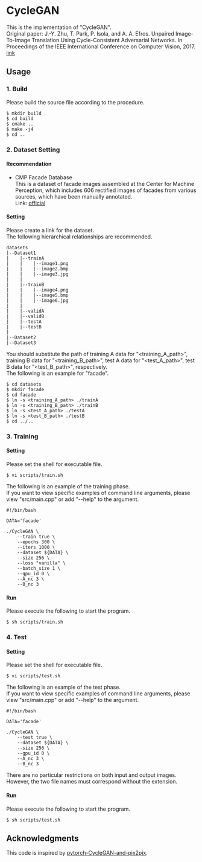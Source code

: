 # CycleGAN
This is the implementation of "CycleGAN".<br>
Original paper: J.-Y. Zhu, T. Park, P. Isola, and A. A. Efros. Unpaired Image-To-Image Translation Using Cycle-Consistent Adversarial Networks. In Proceedings of the IEEE International Conference on Computer Vision, 2017. [link](https://openaccess.thecvf.com/content_iccv_2017/html/Zhu_Unpaired_Image-To-Image_Translation_ICCV_2017_paper.html)

## Usage

### 1. Build
Please build the source file according to the procedure.
~~~
$ mkdir build
$ cd build
$ cmake ..
$ make -j4
$ cd ..
~~~

### 2. Dataset Setting

#### Recommendation
- CMP Facade Database<br>
This is a dataset of facade images assembled at the Center for Machine Perception, which includes 606 rectified images of facades from various sources, which have been manually annotated.<br>
Link: [official](http://cmp.felk.cvut.cz/~tylecr1/facade/)

#### Setting

Please create a link for the dataset.<br>
The following hierarchical relationships are recommended.

~~~
datasets
|--Dataset1
|    |--trainA
|    |    |--image1.png
|    |    |--image2.bmp
|    |    |--image3.jpg
|    |
|    |--trainB
|    |    |--image4.png
|    |    |--image5.bmp
|    |    |--image6.jpg
|    |
|    |--validA
|    |--validB
|    |--testA
|    |--testB
|
|--Dataset2
|--Dataset3
~~~

You should substitute the path of training A data for "<training_A_path>", training B data for "<training_B_path>", test A data for "<test_A_path>", test B data for "<test_B_path>", respectively.<br>
The following is an example for "facade".
~~~
$ cd datasets
$ mkdir facade
$ cd facade
$ ln -s <training_A_path> ./trainA
$ ln -s <training_B_path> ./trainB
$ ln -s <test_A_path> ./testA
$ ln -s <test_B_path> ./testB
$ cd ../..
~~~

### 3. Training

#### Setting
Please set the shell for executable file.
~~~
$ vi scripts/train.sh
~~~
The following is an example of the training phase.<br>
If you want to view specific examples of command line arguments, please view "src/main.cpp" or add "--help" to the argument.
~~~
#!/bin/bash

DATA='facade'

./CycleGAN \
    --train true \
    --epochs 300 \
    --iters 1000 \
    --dataset ${DATA} \
    --size 256 \
    --loss "vanilla" \
    --batch_size 1 \
    --gpu_id 0 \
    --A_nc 3 \
    --B_nc 3
~~~

#### Run
Please execute the following to start the program.
~~~
$ sh scripts/train.sh
~~~

### 4. Test

#### Setting
Please set the shell for executable file.
~~~
$ vi scripts/test.sh
~~~
The following is an example of the test phase.<br>
If you want to view specific examples of command line arguments, please view "src/main.cpp" or add "--help" to the argument.
~~~
#!/bin/bash

DATA='facade'

./CycleGAN \
    --test true \
    --dataset ${DATA} \
    --size 256 \
    --gpu_id 0 \
    --A_nc 3 \
    --B_nc 3
~~~
There are no particular restrictions on both input and output images.<br>
However, the two file names must correspond without the extension.

#### Run
Please execute the following to start the program.
~~~
$ sh scripts/test.sh
~~~


## Acknowledgments
This code is inspired by [pytorch-CycleGAN-and-pix2pix](https://github.com/junyanz/pytorch-CycleGAN-and-pix2pix).

